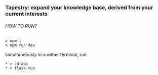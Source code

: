 ### Tapestry: expand your knowledge base, derived from your current interests

###### HOW TO RUN?
```
> npm i
> npm run dev
```
simultaneously in another terminal, run
```
* > cd api
* > flask run
```